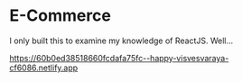 # E-Commerce

I only built this to examine my knowledge of ReactJS. Well...

https://60b0ed38518660fcdafa75fc--happy-visvesvaraya-cf6086.netlify.app
